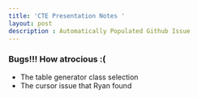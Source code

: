 ```yaml
---
title: 'CTE Presentation Notes '
layout: post
description : Automatically Populated Github Issue
---
```


### Bugs!!! How atrocious :( 

* The table generator class selection 
* The cursor issue that Ryan found

